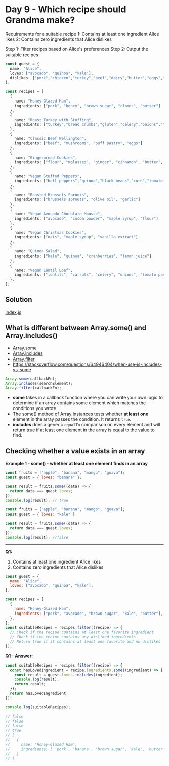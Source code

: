 # Day 9 - Which recipe should Grandma make?

Requirements for a suitable recipe
1: Contains at least one ingredient Alice likes
2: Contains zero ingredients that Alice dislikes

Step 1: Filter recipes based on Alice's preferences
Step 2: Output the suitable recipes

```php
const guest = {
  name: "Alice",
  loves: ["avocado", "quinoa", "kale"],
  dislikes: ["pork","chicken","turkey","beef","dairy","butter","eggs","gluten","nuts","soy","flour"],
};

const recipes = [
  {
    name: "Honey-Glazed Ham",
    ingredients: ["pork", "honey", "brown sugar", "cloves", "butter"]
  },
  {
    name: "Roast Turkey with Stuffing",
    ingredients: ["turkey","bread crumbs","gluten","celery","onions","tomatoes","butter"]
  },
  {
    name: "Classic Beef Wellington",
    ingredients: ["beef", "mushrooms", "puff pastry", "eggs"]
  },
  {
    name: "Gingerbread Cookies",
    ingredients: ["flour", "molasses", "ginger", "cinnamon", "butter", "eggs"]
  },
  {
    name: "Vegan Stuffed Peppers",
    ingredients: ["bell peppers","quinoa","black beans","corn","tomato sauce","kale"]
  },
  {
    name: "Roasted Brussels Sprouts",
    ingredients: ["brussels sprouts", "olive oil", "garlic"]
  },
  {
    name: "Vegan Avocado Chocolate Mousse",
    ingredients: ["avocado", "cocoa powder", "maple syrup", "flour"]
  },
  {
    name: "Vegan Christmas Cookies",
    ingredients: ["oats", "maple syrup", "vanilla extract"]
  },
  {
    name: "Quinoa Salad",
    ingredients: ["kale", "quinoa", "cranberries", "lemon juice"]
  },
  {
    name: "Vegan Lentil Loaf",
    ingredients: ["lentils", "carrots", "celery", "onions", "tomato paste"]
  },
];
```

## Solution

[index.js](./index.js)

## What is different between Array.some() and Array.includes()

- [Array.some](https://developer.mozilla.org/en-US/docs/Web/JavaScript/Reference/Global_Objects/Array/some)
- [Array.includes](https://developer.mozilla.org/en-US/docs/Web/JavaScript/Reference/Global_Objects/Array/includes)
- [Array.filter](https://developer.mozilla.org/en-US/docs/Web/JavaScript/Reference/Global_Objects/Array/filter)
- https://stackoverflow.com/questions/64946404/when-use-js-includes-vs-some

```js
Array.some(callbackFn);
Array.includes(searchElement);
Array.filter(callbackFn);
```

- **some** takes in a callback function where you can write your own logic to determine if an array contains some element which matches the conditions you wrote.
- The some() method of Array instances tests whether **at least one** element in the array passes the condition. It returns `true`.
- **includes** does a generic `equalTo` comparison on every element and will return true if at least one element in the array is equal to the value to find.

## Checking whether a value exists in an array

**Example 1 - some() - whether at least one element finds in an array**

```js
const fruits = ["apple", "banana", "mango", "guava"];
const guest = { loves: "banana" };

const result = fruits.some((data) => {
  return data === guest.loves;
});
console.log(result); // true
```

```js
const fruits = ["apple", "banana", "mango", "guava"];
const guest = { loves: "kale" };

const result = fruits.some((data) => {
  return data === guest.loves;
});
console.log(result); //false
```

<hr />

**Q1:**

1. Contains at least one ingredient Alice likes
2. Contains zero ingredients that Alice dislikes

```js
const guest = {
  name: "Alice",
  loves: ["avocado", "quinoa", "kale"],
};

const recipes = [
  {
    name: "Honey-Glazed Ham",
    ingredients: ["pork", "avocado", "brown sugar", "kale", "butter"],
  },
];
const suitableRecipes = recipes.filter((recipe) => {
  // Check if the recipe contains at least one favorite ingredient
  // Check if the recipe contains any disliked ingredients
  // Return true if it contains at least one favorite and no dislikes
});
```

**Q1 - Answer:**

```js
const suitableRecipes = recipes.filter((recipe) => {
  const hasLovedIngredient = recipe.ingredients.some((ingredient) => {
    const result = guest.loves.includes(ingredient);
    console.log(result);
    return result;
  });
  return hasLovedIngredient;
});

console.log(suitableRecipes);

// false
// false
// false
// true
// [
//   {
//     name: 'Honey-Glazed Ham',
//     ingredients: [ 'pork', 'banana', 'brown sugar', 'kale', 'butter' ]
//   }
// ]
```
